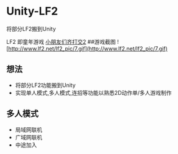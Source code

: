 # Unity-LF2
将部分LF2搬到Unity 

LF2 即童年游戏 [小朋友们齐打交2](http://www.lf2.net/)
##游戏截图
![http://www.lf2.net/lf2_pic/7.gif](http://www.lf2.net/lf2_pic/7.gif)

## 想法
- 将部分LF2功能搬到Unity
- 实现单人模式,多人模式,连招等功能以熟悉2D动作单/多人游戏制作

## 多人模式
- 局域网联机
- 广域网联机
- 中途加入

